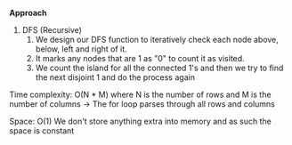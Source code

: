 **Approach**



1. DFS (Recursive)
    1. We design our DFS function to iteratively check each node above, below, left and right of it.
    2. It marks any nodes that are 1 as "0" to count it as visited.
    3. We count the island for all the connected 1's and then we try to find the next disjoint 1 and do the process again

Time complexity: O(N * M) where N is the number of rows and M is the number of columns -> The for loop parses through all rows and columns



Space: O(1) We don't store anything extra into memory and as such the space is constant